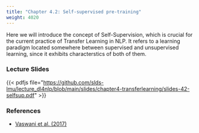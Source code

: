 ```yaml
---
title: "Chapter 4.2: Self-supervised pre-training"
weight: 4020
---
```

Here we will introduce the concept of Self-Supervision, which is crucial for the current practice of Transfer Learning in NLP.
It refers to a learning paradigm located somewhere between supervised and unsupervised learning, since it exhibits characterstics of both of them.

<!--more-->

<!--
### Lecture video

{{< video id="TfrSKiOecWI" >}}
-->

### Lecture Slides

{{< pdfjs file="https://github.com/slds-lmu/lecture_dl4nlp/blob/main/slides/chapter4-transferlearning/slides-42-selfsup.pdf" >}}

### References 

- [Vaswani et al. (2017)](https://proceedings.neurips.cc/paper/2017/file/3f5ee243547dee91fbd053c1c4a845aa-Paper.pdf)
